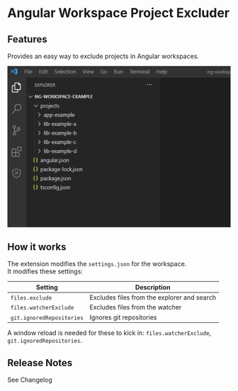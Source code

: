 # Angular Workspace Project Excluder
## Features

Provides an easy way to exclude projects in Angular workspaces.

![demo](resources/demo.gif)

## How it works
The extension modifies the `settings.json` for the workspace.\
It modifies these settings:

| Setting | Description |
| - | - |
| `files.exclude` | Excludes files from the explorer and search |
| `files.watcherExclude` | Excludes files from the watcher |
| `git.ignoredRepositories` | Ignores git repositories |

A window reload is needed for these to kick in:  `files.watcherExclude`, `git.ignoredRepositories`.


## Release Notes
See Changelog
